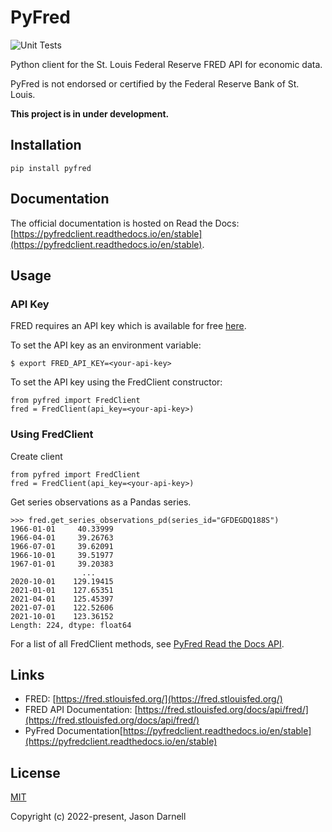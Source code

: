 # PyFred

![Unit Tests](https://github.com/jasondarnell/pyfred/actions/workflows/tests.yml/badge.svg)

Python client for the St. Louis Federal Reserve FRED API for economic data.

PyFred is not endorsed or certified by the Federal Reserve Bank of St. Louis.

**This project is in under development.**

## Installation

```pip install pyfred```

## Documentation

The official documentation is hosted on Read the Docs: [https://pyfredclient.readthedocs.io/en/stable](https://pyfredclient.readthedocs.io/en/stable).

## Usage

### API Key

FRED requires an API key which is available for free [here](https://fredaccount.stlouisfed.org/apikey).

To set the API key as an environment variable:
```
$ export FRED_API_KEY=<your-api-key>
```

To set the API key using the FredClient constructor:
```
from pyfred import FredClient
fred = FredClient(api_key=<your-api-key>)
```

### Using FredClient

Create client
```
from pyfred import FredClient
fred = FredClient(api_key=<your-api-key>)
```

Get series observations as a Pandas series.
```
>>> fred.get_series_observations_pd(series_id="GFDEGDQ188S")
1966-01-01     40.33999
1966-04-01     39.26763
1966-07-01     39.62091
1966-10-01     39.51977
1967-01-01     39.20383
                ...    
2020-10-01    129.19415
2021-01-01    127.65351
2021-04-01    125.45397
2021-07-01    122.52606
2021-10-01    123.36152
Length: 224, dtype: float64
```

For a list of all FredClient methods, see [PyFred Read the Docs API](https://pyfredclient.readthedocs.io/en/stable/api.html).

## Links

 - FRED: [https://fred.stlouisfed.org/](https://fred.stlouisfed.org/)
 - FRED API Documentation: [https://fred.stlouisfed.org/docs/api/fred/](https://fred.stlouisfed.org/docs/api/fred/)
 - PyFred Documentation[https://pyfredclient.readthedocs.io/en/stable](https://pyfredclient.readthedocs.io/en/stable)

## License

[MIT](https://opensource.org/licenses/MIT)

Copyright (c) 2022-present, Jason Darnell